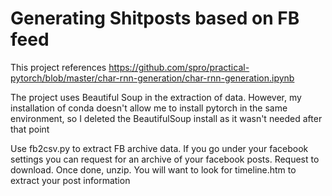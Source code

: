 # Generating Shitposts based on FB feed

This project references
https://github.com/spro/practical-pytorch/blob/master/char-rnn-generation/char-rnn-generation.ipynb

The project uses Beautiful Soup in the extraction of data. However, my installation of conda doesn't allow me to install pytorch in the same environment, so I deleted the BeautifulSoup install as it wasn't needed after that point

Use fb2csv.py to extract FB archive data. If you go under your facebook settings you can request for an archive of your facebook posts. Request to download. Once done, unzip. You will want to look for timeline.htm to extract your post information



